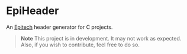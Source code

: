 # EpiHeader

An [Epitech](https://www.epitech.eu/) header generator for C projects.

> **Note**
> This project is in development. It may not work as expected. Also, if you
> wish to contribute, feel free to do so.
